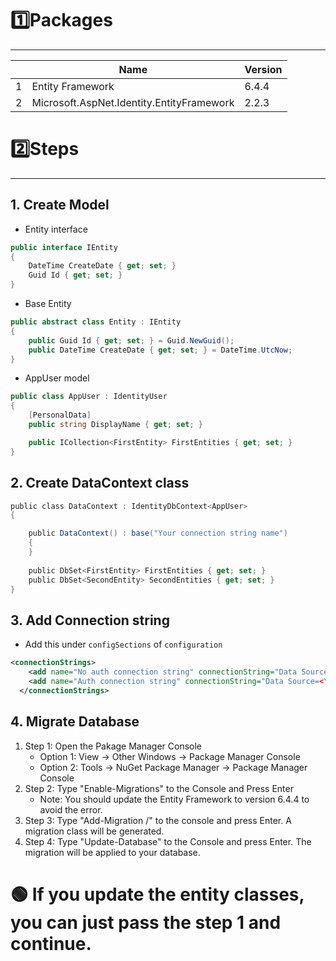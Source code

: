 # 1️⃣Packages
---
| | Name | Version |
|-|-|-|
|1| Entity Framework | 6.4.4|
| 2 | Microsoft.AspNet.Identity.EntityFramework | 2.2.3|

# 2️⃣Steps
---
## 1. Create Model
- Entity interface
```csharp
public interface IEntity
{
	DateTime CreateDate { get; set; }
	Guid Id { get; set; }
}
```
- Base Entity
```csharp
public abstract class Entity : IEntity
{
	public Guid Id { get; set; } = Guid.NewGuid();
	public DateTime CreateDate { get; set; } = DateTime.UtcNow;
}
```

- AppUser model
```csharp
public class AppUser : IdentityUser
{
	[PersonalData]
	public string DisplayName { get; set; }

	public ICollection<FirstEntity> FirstEntities { get; set; }
}
```
## 2. Create DataContext class

```csharp
public class DataContext : IdentityDbContext<AppUser>
{

	public DataContext() : base("Your connection string name")
	{
	}
	
	public DbSet<FirstEntity> FirstEntities { get; set; }
	public DbSet<SecondEntity> SecondEntities { get; set; }
}
```
## 3. Add Connection string
- Add this under `configSections` of `configuration`
```xml
<connectionStrings>
    <add name="No auth connection string" connectionString="Data Source=<Your host>;Initial Catalog=<Database name>;Integrated Security=True" providerName="System.Data.SqlClient" />
    <add name="Auth connection string" connectionString="Data Source=<Your host>;Initial Catalog=<Database name>;User id=<Your username>;pwd=<Your password>;Integrated Security=True" providerName="System.Data.SqlClient" />
  </connectionStrings>
```

## 4. Migrate Database

1. Step 1: Open the Pakage Manager Console 
	- Option 1: View -> Other Windows -> Package Manager Console
	- Option 2: Tools -> NuGet Package Manager -> Package Manager Console
2. Step 2: Type "Enable-Migrations" to the Console and Press Enter
	- Note: You should update the Entity Framework to version 6.4.4 to avoid the error.
3. Step 3: Type "Add-Migration /<Migration Name/>" to the console and press  Enter. A migration class will be generated.
4. Step 4: Type "Update-Database" to the Console and press Enter. The migration will be applied to your database.

# 🟢 If you update the entity classes, you can just pass the step 1 and continue.